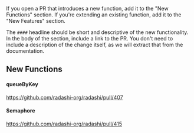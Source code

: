 If you open a PR that introduces a new function, add it to the "New Functions" section. If you're extending an existing function, add it to the "New Features" section.

The `####` headline should be short and descriptive of the new functionality. In the body of the section, include a link to the PR. You don't need to include a description of the change itself, as we will extract that from the documentation.

## New Functions

#### queueByKey

https://github.com/radashi-org/radashi/pull/407

#### Semaphore

https://github.com/radashi-org/radashi/pull/415
